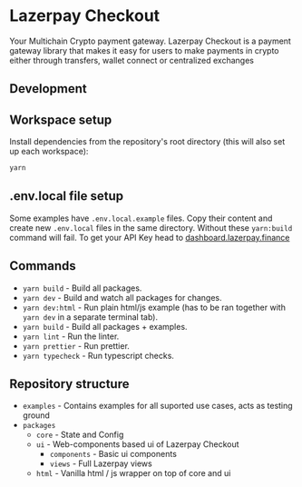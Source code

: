 # Lazerpay Checkout

Your Multichain Crypto payment gateway. Lazerpay Checkout is a payment gateway library that makes it easy for users to make payments in crypto either through transfers, wallet connect or centralized exchanges

## Development

## Workspace setup

Install dependencies from the repository's root directory (this will also set up each workspace):

```bash
yarn
```

## .env.local file setup

Some examples have `.env.local.example` files. Copy their content and create new `.env.local` files in the same directory.
Without these `yarn:build` command will fail. To get your API Key head to [dashboard.lazerpay.finance](https://dashboard.lazerpay.finance/)

## Commands

- `yarn build` - Build all packages.
- `yarn dev` - Build and watch all packages for changes.
- `yarn dev:html` - Run plain html/js example (has to be ran together with `yarn dev` in a separate terminal tab).
- `yarn build` - Build all packages + examples.
- `yarn lint` - Run the linter.
- `yarn prettier` - Run prettier.
- `yarn typecheck` - Run typescript checks.

## Repository structure

- `examples` - Contains examples for all suported use cases, acts as testing ground
- `packages`
  - `core` - State and Config
  - `ui` - Web-components based ui of Lazerpay Checkout
    - `components` - Basic ui components
    - `views` - Full Lazerpay views
  - `html` - Vanilla html / js wrapper on top of core and ui

